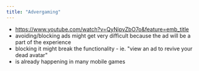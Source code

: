 ```yaml
---
title: "Advergaming"
---
```

- https://www.youtube.com/watch?v=QyNipvZbO7o&feature=emb_title
- avoiding/blocking ads might get very difficult because the ad will be a part of the experience
- blocking it might break the functionality - ie. "view an ad to revive your dead avatar"
- is already happening in many mobile games